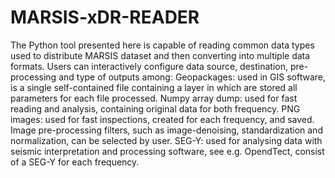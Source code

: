 # MARSIS-xDR-READER
The Python tool presented here is capable of reading common data types used to distribute MARSIS dataset and then converting into multiple data formats. Users can interactively configure data source, destination, pre-processing and type of outputs among:  Geopackages: used in GIS software, is a single self-contained file containing a layer in which are stored all parameters for each file processed. Numpy array dump: used for fast reading and analysis, containing original data for both frequency. PNG images: used for fast inspections, created for each frequency, and saved. Image pre-processing filters, such as image-denoising, standardization and normalization, can be selected by user. SEG-Y: used for analysing data with seismic interpretation and processing software, see e.g. OpendTect, consist of a SEG-Y for each frequency.
